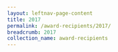 ```yaml
---
layout: leftnav-page-content
title: 2017
permalink: /award-recipients/2017/
breadcrumb: 2017
collection_name: award-recipients
---
```

